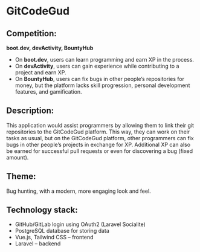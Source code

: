 # GitCodeGud
## Competition: 
**boot.dev, devActivity, BountyHub**

- On **boot.dev**, users can learn programming and earn XP in the process.
- On **devActivity**, users can gain experience while contributing to a project and earn XP.
- On **BountyHub**, users can fix bugs in other people’s repositories for money, but the platform lacks skill progression, personal development features, and gamification.

## Description: 
This application would assist programmers by allowing them to link their git repositories to the GitCodeGud platform. This way, they can work on their tasks as usual, but on the GitCodeGud platform, other programmers can fix bugs in other people’s projects in exchange for XP. Additional XP can also be earned for successful pull requests or even for discovering a bug (fixed amount).

## Theme:
 Bug hunting, with a modern, more engaging look and feel.

## Technology stack:
- GitHub/GitLab login using OAuth2 (Laravel Socialite)
- PostgreSQL database for storing data
- Vue.js, Tailwind CSS – frontend
- Laravel – backend
